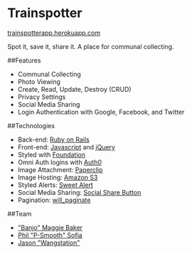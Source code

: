 # Trainspotter

[trainspotterapp.herokuapp.com](http://trainspotterapp.herokuapp.com/)


Spot it, save it, share it. A place for communal collecting. 

##Features
* Communal Collecting
* Photo Viewing
* Create, Read, Update, Destroy (CRUD)
* Privacy Settings
* Social Media Sharing
* Login Authentication with Google, Facebook, and Twitter

##Technologies
* Back-end: [Ruby on Rails](http://rubyrails.org/)
* Front-end: [Javascript](http://javascript.com/) and [jQuery](http://jquery.com/)
* Styled with [Foundation](http://foundation.zurb.com/)
* Omni Auth logins with [Auth0](http://auth0.com/)
* Image Attachment: [Paperclip](https://github.com/thoughtbot/paperclip)
* Image Hosting: [Amazon S3](https://aws.amazon.com/s3/)
* Styled Alerts: [Sweet Alert](http://t4t5.github.io/sweetalert/)
* Social Media Sharing: [Social Share Button](https://github.com/huacnlee/social-share-button)
* Pagination: [will_paginate](https://github.com/mislav/will_paginate)

##Team
* ["Banjo" Maggie Baker](https://github.com/maggiedbaker)
* [Phil "P-Smooth" Sofia](https://github.com/philsof)
* [Jason "Wangstation"](https://github.com/agentwang007)
